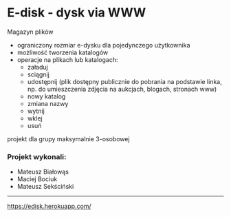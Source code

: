 # E-disk - dysk via WWW
Magazyn plików
* ograniczony rozmiar e-dysku dla pojedynczego użytkownika
* możliwość tworzenia katalogów
* operacje na plikach lub katalogach:
    * załaduj
    * sciągnij
    * udostępnij (plik dostępny publicznie do
      pobrania na podstawie linka, np. do umieszczenia zdjęcia na aukcjach, blogach, stronach www)
    * nowy katalog
    * zmiana nazwy
    * wytnij
    * wklej
    * usuń

projekt dla grupy maksymalnie 3-osobowej

### Projekt wykonali:
* Mateusz Białowąs
* Maciej Bociuk
* Mateusz Sekściński
---
https://edisk.herokuapp.com/
